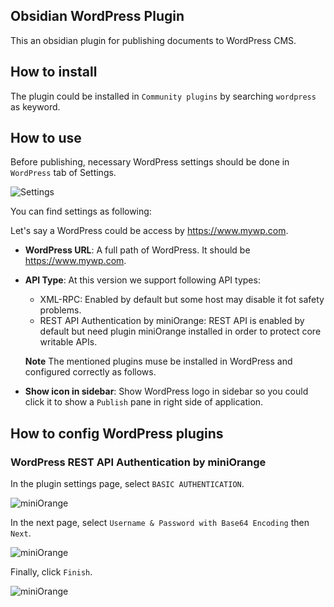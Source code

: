 ## Obsidian WordPress Plugin

This an obsidian plugin for publishing documents to WordPress CMS.

## How to install

The plugin could be installed in `Community plugins` by searching `wordpress` as keyword.

## How to use

Before publishing, necessary WordPress settings should be done in `WordPress` tab of Settings.

![Settings](/obsidian-wordpress/assets/images/settings-main.png)

You can find settings as following:

Let's say a WordPress could be access by https://www.mywp.com.

* **WordPress URL**: A full path of WordPress. It should be https://www.mywp.com.
* **API Type**: At this version we support following API types:
  * XML-RPC: Enabled by default but some host may disable it fot safety problems.
  * REST API Authentication by miniOrange: REST API is enabled by default
    but need plugin miniOrange installed in order to protect core writable APIs.

  **Note** The mentioned plugins muse be installed in WordPress and configured correctly as follows.
* **Show icon in sidebar**: Show WordPress logo in sidebar so you could click it
  to show a `Publish` pane in right side of application.

## How to config WordPress plugins

### WordPress REST API Authentication by miniOrange

In the plugin settings page, select `BASIC AUTHENTICATION`.

![miniOrange](/obsidian-wordpress/assets/images/wp-miniOrange-1.png)

In the next page, select `Username & Password with Base64 Encoding` then `Next`.

![miniOrange](/obsidian-wordpress/assets/images/wp-miniOrange-2.png)

Finally, click `Finish`.

![miniOrange](/obsidian-wordpress/assets/images/wp-miniOrange-3.png)
